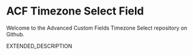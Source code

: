 # ACF Timezone Select Field

Welcome to the Advanced Custom Fields Timezone Select repository on Github.

EXTENDED_DESCRIPTION